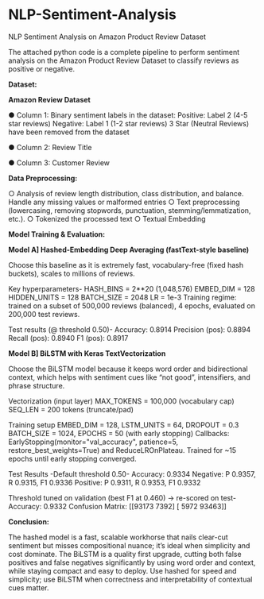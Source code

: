 # NLP-Sentiment-Analysis

NLP Sentiment Analysis on Amazon Product Review Dataset 

The attached python code is a complete pipeline to perform sentiment analysis on the Amazon Product Review Dataset to classify reviews
as positive or negative.

**Dataset:**

**Amazon Review Dataset**

● Column 1: Binary sentiment labels in the dataset:
Positive: Label 2 (4-5 star reviews)
Negative: Label 1 (1-2 star reviews)
3 Star (Neutral Reviews) have been removed from the dataset

● Column 2: Review Title

● Column 3: Customer Review


**Data Preprocessing:**

○ Analysis of review length distribution, class distribution, and balance. Handle any missing values or malformed entries
○ Text preprocessing (lowercasing, removing stopwords, punctuation, stemming/lemmatization, etc.).
○ Tokenized the processed text
○ Textual Embedding

**Model Training & Evaluation:**

**Model A] Hashed-Embedding Deep Averaging (fastText-style baseline)**

Choose this baseline as it is extremely fast, vocabulary-free (fixed hash buckets), scales to millions of reviews.

Key hyperparameters-
HASH_BINS = 2**20 (1,048,576)
EMBED_DIM = 128
HIDDEN_UNITS = 128
BATCH_SIZE = 2048
LR = 1e-3
Training regime: trained on a subset of 500,000 reviews (balanced), 4
epochs, evaluated on 200,000 test reviews.


Test results (@ threshold 0.50)-
Accuracy: 0.8914
Precision (pos): 0.8894
Recall (pos): 0.8940
F1 (pos): 0.8917



**Model B] BiLSTM with Keras TextVectorization**

Choose the BiLSTM model because it keeps word order and bidirectional context, which helps with sentiment cues like “not good”, intensifiers, and phrase structure.

Vectorization (input layer)
MAX_TOKENS = 100,000 (vocabulary cap)
SEQ_LEN = 200 tokens (truncate/pad)

Training setup
EMBED_DIM = 128, LSTM_UNITS = 64, DROPOUT = 0.3
BATCH_SIZE = 1024, EPOCHS = 50 (with early stopping)
Callbacks: EarlyStopping(monitor="val_accuracy", patience=5,
restore_best_weights=True) and ReduceLROnPlateau.
Trained for ~15 epochs until early stopping converged.

Test Results -Default threshold 0.50-
Accuracy: 0.9334
Negative: P 0.9357, R 0.9315, F1 0.9336
Positive: P 0.9311, R 0.9353, F1 0.9332

Threshold tuned on validation (best F1 at 0.460) → re-scored on test-
Accuracy: 0.9332
Confusion Matrix: [[93173 7392]
[ 5972 93463]]


**Conclusion:**

The hashed model is a fast, scalable workhorse that nails clear-cut sentiment but misses compositional nuance; it’s ideal when simplicity and cost dominate. The BiLSTM is a quality first upgrade, cutting both false positives and false negatives significantly by using word order and context, while staying compact and easy to deploy. Use hashed for speed and simplicity; use BiLSTM when correctness and interpretability of contextual cues matter.
